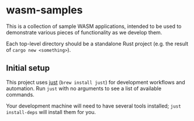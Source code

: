 # wasm-samples

This is a collection of sample WASM applications, intended to be used to demonstrate various pieces of functionality as we develop them.

Each top-level directory should be a standalone Rust project (e.g. the result of `cargo new <something>`).

## Initial setup

This project uses [just](https://github.com/casey/just) (`brew install just`) for development
workflows and automation. Run `just` with no arguments to see a list of available commands.

Your development machine will need to have several tools installed; `just install-deps` will install
them for you.
